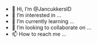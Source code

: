 - 👋 Hi, I’m @JancukkersID
- 👀 I’m interested in ...
- 🌱 I’m currently learning ...
- 💞️ I’m looking to collaborate on ...
- 📫 How to reach me ...

<!---
JancukkersID/JancukkersID is a ✨ special ✨ repository because its `README.md` (this file) appears on your GitHub profile.
You can click the Preview link to take a look at your changes.
--->
